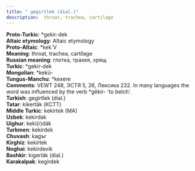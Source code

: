 ```yaml
---
title: " gegirtlek (dial.)"
description:  throat, trachea, cartilage
---
```


<strong>Proto-Turkic</strong>:  *gekir-dek<br>
<strong>Altaic etymology</strong>:  Altaic etymology<br>
<strong> Proto-Altaic</strong>:  *kek`V<br>
<strong>Meaning</strong>:  throat, trachea, cartilage<br>
<strong>Russian meaning</strong>:  глотка, трахея, хрящ<br>
<strong>Turkic</strong>:  *gekir-dek<br>
<strong>Mongolian</strong>:  *kekü-<br>
<strong>Tungus-Manchu</strong>:  *kexere<br>
<strong>Comments</strong>:  VEWT 248, ЭСТЯ 5, 26, Лексика 232. In many languages the word was influenced by the verb *gēkir- 'to belch'.<br>
<strong>Turkish</strong>:  gegirtlek (dial.)<br>
<strong>Tatar</strong>:  kikertäk (КСТТ)<br>
<strong>Middle Turkic</strong>:  kekirtek (MA)<br>
<strong>Uzbek</strong>:  kekirdak<br>
<strong>Uighur</strong>:  keki(r)däk<br>
<strong>Turkmen</strong>:  kekirdek<br>
<strong>Chuvash</strong>:  kagъr<br>
<strong>Kirghiz</strong>:  kekirtek<br>
<strong>Noghai</strong>:  kekirdevik<br>
<strong>Bashkir</strong>:  kigerläk (dial.)<br>
<strong>Karakalpak</strong>:  kegirdek<br>



